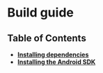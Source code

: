 
# Build guide

## Table of Contents

* **[Installing dependencies](installing-depends.md)** 
* **[Installing the Android SDK](installing-androidsdk.md)**
